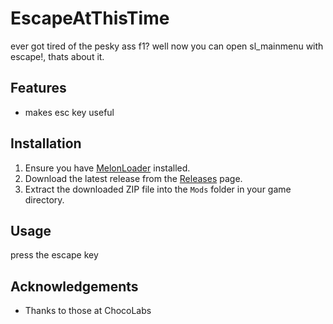 # EscapeAtThisTime
ever got tired of the pesky ass f1? well now you can open sl_mainmenu with escape!, thats about it.

## Features

- makes esc key useful

## Installation

1. Ensure you have [MelonLoader](https://melonwiki.xyz) installed.
2. Download the latest release from the [Releases](https://github.com/Estati/EscapeAtThisTime/releases/tag/V0.0.2) page.
3. Extract the downloaded ZIP file into the `Mods` folder in your game directory.

## Usage

press the escape key


## Acknowledgements

- Thanks to those at ChocoLabs
